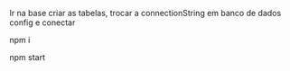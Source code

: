 Ir na base criar as tabelas,
trocar a connectionString em banco de dados config e conectar

npm i 

npm start
